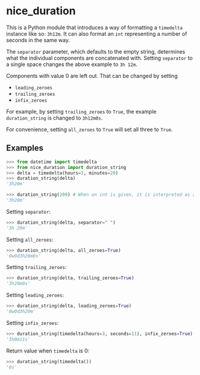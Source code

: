 # nice_duration

This is a Python module that introduces a way of formatting a
`timedelta` instance like so: `3h12m`. It can also format an `int`
representing a number of seconds in the same way.

The `separator` parameter, which defaults to the empty string,
determines what the individual components are concatenated with.
Setting `separator` to a single space changes the above example to
`3h 12m`.

Components with value 0 are left out. That can be changed by setting
 - `leading_zeroes`
 - `trailing_zeroes`
 - `infix_zeroes`

For example, by setting `trailing_zeroes` to `True`, the example `duration_string` is
changed to `3h12m0s`.

For convenience, setting `all_zeroes` to `True` will set all three to `True`.

## Examples
```python
>>> from datetime import timedelta
>>> from nice_duration import duration_string
>>> delta = timedelta(hours=3, minutes=20)
>>> duration_string(delta)
'3h20m'
```

```python
>>> duration_string(200) # When an int is given, it is interpreted as a number of seconds
'3h20m'
```

Setting `separator`:

```python
>>> duration_string(delta, separator=" ")
'3h 20m'
```

Setting `all_zeroes`:

```python
>>> duration_string(delta, all_zeroes=True)
'0w0d3h20m0s'
```

Setting `trailing_zeroes`:
```python
>>> duration_string(delta, trailing_zeroes=True)
'3h20m0s'
```

Setting `leading_zeroes`:
```python
>>> duration_string(delta, leading_zeroes=True)
'0w0d3h20m'
```

Setting `infix_zeroes`:
```python
>>> duration_string(timedelta(hours=3, seconds=11), infix_zeroes=True)
'3h0m11s'
```

Return value when `timedelta` is 0:
```python
>>> duration_string(timedelta())
'0s'
```
